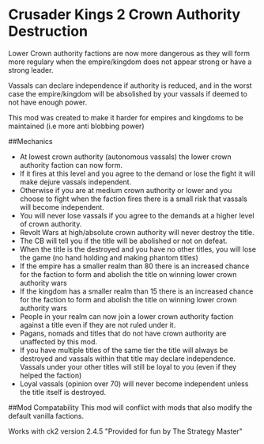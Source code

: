 # Crusader Kings 2 Crown Authority Destruction

Lower Crown authority factions are now more dangerous as they will form more regulary when the empire/kingdom does not appear strong or have a strong leader.

Vassals can declare independence if authority is reduced, and in the worst case the empire/kingdom will be absolished by your vassals if deemed to not have enough power.

This mod was created to make it harder for empires and kingdoms to be maintained (i.e more anti blobbing power)

##Mechanics 
- At lowest crown authority (autonomous vassals) the lower crown authority faction can now form.
- If it fires at this level and you agree to the demand or lose the fight it will make dejure vassals independent.
- Otherwise if you are at medium crown authority or lower and you choose to fight when the faction fires there is a small risk that vassals will become independent.
- You will never lose vassals if you agree to the demands at a higher level of crown authority.
- Revolt Wars at high/absolute crown authority will never destroy the title.
- The CB will tell you if the title will be abolished or not on defeat.
- When the title is the destroyed and you have no other titles, you will lose the game (no hand holding and making phantom titles)
- If the empire has a smaller realm than 80 there is an increased chance for the faction to form and abolish the title on winning lower crown authority wars
- If the kingdom has a smaller realm than 15 there is an increased chance for the faction to form and abolish the title on winning lower crown authority wars
- People in your realm can now join a lower crown authority faction against a title even if they are not ruled under it. 
- Pagans, nomads and titles that do not have crown authority are unaffected by this mod.
- If you have multiple titles of the same tier the title will always be destroyed and vassals within that title may declare independence. Vassals under your other titles will still be loyal to you (even if they helped the faction)
- Loyal vassals (opinion over 70) will never become independent unless the title itself is destroyed.

##Mod Compatability 
This mod will conflict with mods that also modify the default vanilla factions. 

Works with ck2 version 2.4.5 "Provided for fun by The Strategy Master" 